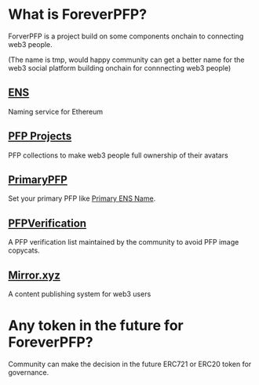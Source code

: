 # What is ForeverPFP?
ForverPFP is a project build on some components onchain to connecting web3 people.

(The name is tmp, would happy community can get a better name for the web3 social platform building onchain for connnecting web3 people)

## [ENS](https://github.com/ensdomains/ens-contracts)
Naming service for Ethereum

## [PFP Projects](https://github.com/ForeverPFP/pfp-verification-contract#goerli-testnet-pfp-collection-address)
PFP collections to make web3 people full ownership of their avatars

## [PrimaryPFP](https://github.com/ForeverPFP/primary-pfp-contract)
Set your primary PFP like [Primary ENS Name](https://app.ens.domains/faq#what-is-a-primary-ens-name-record).

## [PFPVerification](https://github.com/ForeverPFP/pfp-verification-contract)
A PFP verification list maintained by the community to avoid PFP image copycats.

## [Mirror.xyz](https://github.com/mirror-xyz)
A content publishing system for web3 users

# Any token in the future for ForeverPFP?

Community can make the decision in the future ERC721 or ERC20 token for governance.
